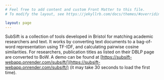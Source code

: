 ```yaml
---
# Feel free to add content and custom Front Matter to this file.
# To modify the layout, see https://jekyllrb.com/docs/themes/#overriding-theme-defaults

layout: page
---
```


SubSift is a collection of tools developed in Bristol for matching academic
researchers and text. It works by converting text documents to a
bag-of-word representation using TF-IDF, and calculating pairwise cosine
similarities. For researchers, publication titles as listed on their DBLP page
are converted to BoW. A demo can be found at
[https://subsift-webapp.onrender.com/subsift/](https://subsift-webapp.onrender.com/subsift/) (it may take 30 seconds to load
the first time).
